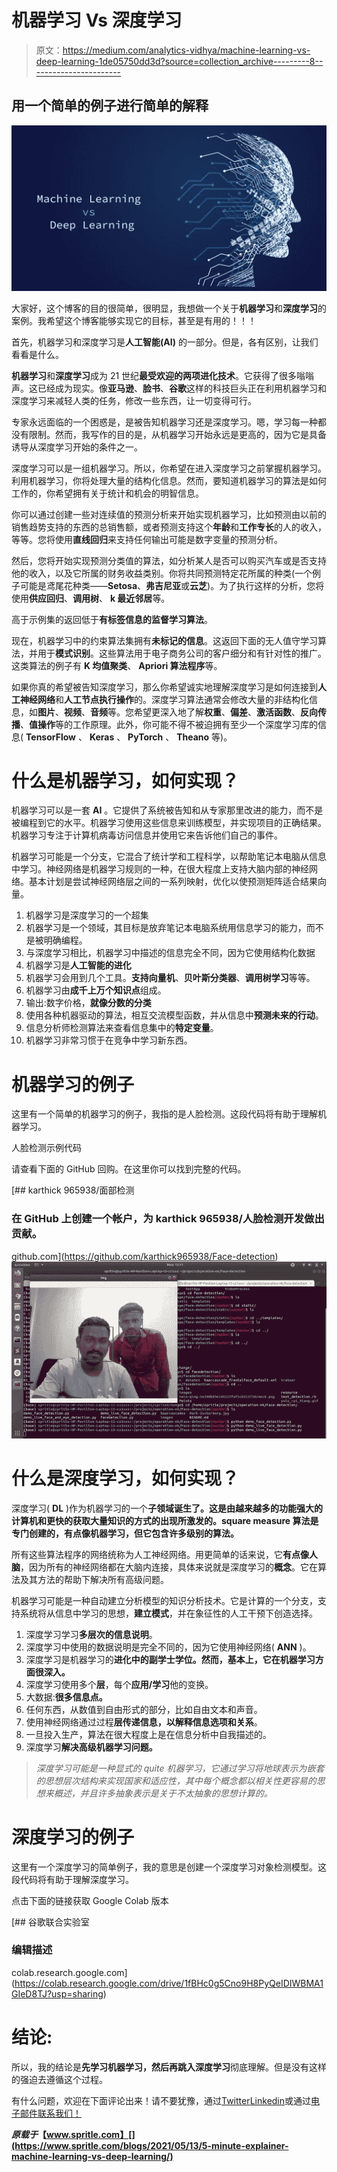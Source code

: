 # 机器学习 Vs 深度学习

> 原文：<https://medium.com/analytics-vidhya/machine-learning-vs-deep-learning-1de05750dd3d?source=collection_archive---------8----------------------->

## 用一个简单的例子进行简单的解释

![](img/c3527419632db4b4eba06b1a834b28d3.png)

大家好，这个博客的目的很简单，很明显，我想做一个关于**机器学习**和**深度学习**的案例。我希望这个博客能够实现它的目标，甚至是有用的！！！

首先，机器学习和深度学习是**人工智能(AI)** 的一部分。但是，各有区别，让我们看看是什么。

**机器学习**和**深度学习**成为 21 世纪**最受欢迎的两项进化技术**。它获得了很多嗡嗡声。这已经成为现实。像**亚马逊**、**脸书**、**谷歌**这样的科技巨头正在利用机器学习和深度学习来减轻人类的任务，修改一些东西，让一切变得可行。

专家永远面临的一个困惑是，是被告知机器学习还是深度学习。嗯，学习每一种都没有限制。然而，我写作的目的是，从机器学习开始永远是更高的，因为它是具备诱导从深度学习开始的条件之一。

深度学习可以是一组机器学习。所以，你希望在进入深度学习之前掌握机器学习。利用机器学习，你将处理大量的结构化信息。然而，要知道机器学习的算法是如何工作的，你希望拥有关于统计和机会的明智信息。

你可以通过创建一些对连续值的预测分析来开始实现机器学习，比如预测由以前的销售趋势支持的东西的总销售额，或者预测支持这个**年龄**和**工作专长**的人的收入，等等。您将使用**直线回归**来支持任何输出可能是数字变量的预测分析。

然后，您将开始实现预测分类值的算法，如分析某人是否可以购买汽车或是否支持他的收入，以及它所属的财务收益类别。你将共同预测特定花所属的种类(一个例子可能是鸢尾花种类——**Setosa**、**弗吉尼亚**或**云芝**)。为了执行这样的分析，您将使用**供应回归**、**调用树**、 **k 最近邻居**等。

高于示例集的返回低于**有标签信息的监督学习算法**。

现在，机器学习中的约束算法集拥有**未标记的信息**。这返回下面的无人值守学习算法，并用于**模式识别**。这些算法用于电子商务公司的客户细分和有针对性的推广。这类算法的例子有 **K 均值聚类**、 **Apriori 算法程序**等。

如果你真的希望被告知深度学习，那么你希望诚实地理解深度学习是如何连接到**人工神经网络**和**人工节点执行操作**的。深度学习算法通常会修改大量的非结构化信息，如**图片**、**视频**、**音频**等。您希望更深入地了解**权重**、**偏差**、**激活函数**、**反向传播**、**值操作**等的工作原理。此外，你可能不得不被迫拥有至少一个深度学习库的信息( **TensorFlow** 、 **Keras** 、 **PyTorch** 、 **Theano** 等)。

# 什么是机器学习，如何实现？

机器学习可以是一套 **AI** 。它提供了系统被告知和从专家那里改进的能力，而不是被编程到它的水平。机器学习使用这些信息来训练模型，并实现项目的正确结果。机器学习专注于计算机病毒访问信息并使用它来告诉他们自己的事件。

机器学习可能是一个分支，它混合了统计学和工程科学，以帮助笔记本电脑从信息中学习。神经网络是机器学习规则的一种，在很大程度上支持大脑内部的神经网络。基本计划是尝试神经网络层之间的一系列映射，优化以使预测矩阵适合结果向量。

1.  机器学习是深度学习的一个超集
2.  机器学习是一个领域，其目标是放弃笔记本电脑系统用信息学习的能力，而不是被明确编程。
3.  与深度学习相比，机器学习中描述的信息完全不同，因为它使用结构化数据
4.  机器学习是**人工智能的进化**
5.  机器学习会用到几个工具。**支持向量机**、**贝叶斯分类器**、**调用树学习**等等。
6.  机器学习由**成千上万个知识点**组成。
7.  输出:数字价格，**就像分数的分类**
8.  使用各种机器驱动的算法，相互交流模型函数，并从信息中**预测未来的行动**。
9.  信息分析师检测算法来查看信息集中的**特定变量**。
10.  机器学习非常习惯于在竞争中学习新东西。

# 机器学习的例子

这里有一个简单的机器学习的例子，我指的是人脸检测。这段代码将有助于理解机器学习。

人脸检测示例代码

请查看下面的 GitHub 回购。在这里你可以找到完整的代码。

[](https://github.com/karthick965938/Face-detection) [## karthick 965938/面部检测

### 在 GitHub 上创建一个帐户，为 karthick 965938/人脸检测开发做出贡献。

github.com](https://github.com/karthick965938/Face-detection) ![](img/f4da43e2e35f5ba59d0bddc88f71044e.png)

# 什么是深度学习，如何实现？

深度学习( **DL** )作为机器学习的一个**子领域诞生了。这是由越来越多的功能强大的计算机和更快的获取大量知识的方式的出现所激发的。square measure 算法是专门创建的，有点像机器学习，但它包含许多级别的算法。**

所有这些算法程序的网络统称为人工神经网络。用更简单的话来说，它**有点像人脑**，因为所有的神经网络都在大脑内连接，具体来说就是深度学习的**概念**。它在算法及其方法的帮助下解决所有高级问题。

机器学习可能是一种自动建立分析模型的知识分析技术。它是计算的一个分支，支持系统将从信息中学习的思想，**建立模式**，并在象征性的人工干预下创造选择。

1.  深度学习学习**多层次的信息说明**。
2.  深度学习中使用的数据说明是完全不同的，因为它使用神经网络( **ANN** )。
3.  深度学习是机器学习的**进化中的副学士学位。然而，基本上，它在机器学习方面很深入。**
4.  深度学习使用多个**层**，每个**应用/学习**他的变换。
5.  大数据:**很多信息点。**
6.  任何东西，从数值到自由形式的部分，比如自由文本和声音。
7.  使用神经网络通过过程**层传递信息，以解释信息选项和关系**。
8.  一旦投入生产，算法在很大程度上是在信息分析中自我描述的。
9.  深度学习**解决高级机器学习问题。**

> *深度学习可能是一种显式的 quite 机器学习，它通过学习将地球表示为嵌套的思想层次结构来实现国家和适应性，其中每个概念都以相关性更容易的思想来概述，并且许多抽象表示是关于不太抽象的思想计算的。*

# 深度学习的例子

这里有一个深度学习的简单例子，我的意思是创建一个深度学习对象检测模型。这段代码将有助于理解深度学习。

点击下面的链接获取 Google Colab 版本

[](https://colab.research.google.com/drive/1fBHc0g5Cno9H8PyQeIDIWBMA1GIeD8TJ?usp=sharing) [## 谷歌联合实验室

### 编辑描述

colab.research.google.com](https://colab.research.google.com/drive/1fBHc0g5Cno9H8PyQeIDIWBMA1GIeD8TJ?usp=sharing) 

# 结论:

所以，我的结论是**先学习机器学习，然后再跳入深度学习**彻底理解。但是没有这样的强迫去遵循这个过程。

有什么问题，欢迎在下面评论出来！请不要犹豫，通过[Twitter](https://twitter.com/Karthick965938)[Linkedin](https://www.linkedin.com/in/karthick-nagarajan-44800710b/)或通过[电子邮件联系我们！](mailto:karthick965938@gmail.com)

***原载于*【www.spritle.com】[](https://www.spritle.com/blogs/2021/05/13/5-minute-explainer-machine-learning-vs-deep-learning/)**